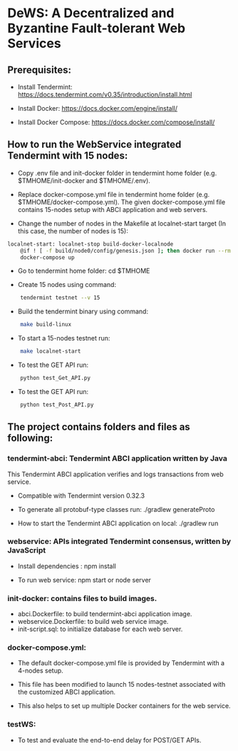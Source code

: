 # DeWS: A Decentralized and Byzantine Fault-tolerant Web Services

## Prerequisites: 
* Install Tendermint: https://docs.tendermint.com/v0.35/introduction/install.html

* Install Docker: https://docs.docker.com/engine/install/

* Install Docker Compose: https://docs.docker.com/compose/install/

## How to run the WebService integrated Tendermint with 15 nodes:

* Copy .env file and init-docker folder in tendermint home folder (e.g. $TMHOME/init-docker and $TMHOME/.env).

* Replace docker-compose.yml file in tendermint home folder (e.g. $TMHOME/docker-compose.yml). The given docker-compose.yml file contains 15-nodes setup with ABCI application and web servers.

* Change the number of nodes in the Makefile at localnet-start target (In this case, the number of nodes is 15): 
```bash
localnet-start: localnet-stop build-docker-localnode
	@if ! [ -f build/node0/config/genesis.json ]; then docker run --rm -v $(CURDIR)/build:/tendermint:Z tendermint/localnode testnet --config /etc/tendermint/config-template.toml --v 15 --o . --populate-persistent-peers --starting-ip-address 192.167.10.2; fi
	docker-compose up
```

* Go to tendermint home folder: 
    cd $TMHOME

* Create 15 nodes using command: 
```bash
    tendermint testnet --v 15
```
    
* Build the tendermint binary using command: 
```bash
    make build-linux
```

* To start a 15-nodes testnet run: 
```bash
    make localnet-start
```

* To test the GET API run: 
```bash    
    python test_Get_API.py
```

* To test the GET API run: 
```bash
    python test_Post_API.py
```

## The project contains folders and files as following:

### tendermint-abci: Tendermint ABCI application written by Java
This Tendermint ABCI application verifies and logs transactions from web service. 
* Compatible with Tendermint version 0.32.3
* To generate all protobuf-type classes run:
./gradlew generateProto

* How to start the Tendermint ABCI application on local:
./gradlew run

### webservice: APIs integrated Tendermint consensus, written by JavaScript
* Install dependencies : npm install

* To run web service: npm start or node server

### init-docker: contains files to build images.
- abci.Dockerfile: to build tendermint-abci application image.
- webservice.Dockerfile: to build web service image.
- init-script.sql: to initialize database for each web server.

### docker-compose.yml: 
* The default docker-compose.yml file is provided by Tendermint with a 4-nodes setup.

* This file has been modified to launch 15 nodes-testnet associated with the customized ABCI application.

* This also helps to set up multiple Docker containers for the web service. 

### testWS: 
* To test and evaluate the end-to-end delay for POST/GET APIs.
